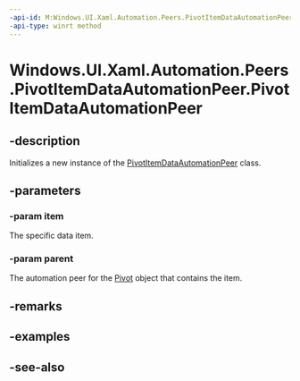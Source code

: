 ```yaml
---
-api-id: M:Windows.UI.Xaml.Automation.Peers.PivotItemDataAutomationPeer.#ctor(System.Object,Windows.UI.Xaml.Automation.Peers.PivotAutomationPeer)
-api-type: winrt method
---
```


<!-- Method syntax
public PivotItemDataAutomationPeer(System.Object item, Windows.UI.Xaml.Automation.Peers.PivotAutomationPeer parent)
-->

# Windows.UI.Xaml.Automation.Peers.PivotItemDataAutomationPeer.PivotItemDataAutomationPeer

## -description
Initializes a new instance of the [PivotItemDataAutomationPeer](pivotitemdataautomationpeer.md) class.


## -parameters
### -param item
The specific data item.

### -param parent
The automation peer for the [Pivot](../windows.ui.xaml.controls/pivot.md) object that contains the item.

## -remarks

## -examples

## -see-also
